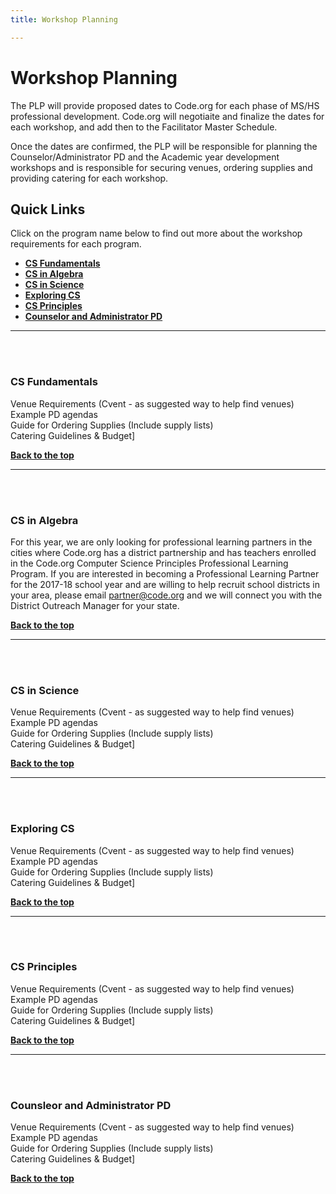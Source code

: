 ```yaml
---
title: Workshop Planning

---
```

<a id="top"></a>

# Workshop Planning

The PLP will provide proposed dates to Code.org for each phase of MS/HS professional development. Code.org will negotiaite and finalize the dates for each workshop, and add then to the Facilitator Master Schedule.

Once the dates are confirmed, the PLP will be responsible for planning the Counselor/Administrator PD and the Academic year development workshops and is responsible for securing venues, ordering supplies and providing catering for each workshop.  

## Quick Links

Click on the program name below to find out more about the workshop requirements for each program. <br/>

- **[CS Fundamentals](#csf)**<br/>
- **[CS in Algebra](#algebra)**<br/>
- **[CS in Science](#science)**<Br/>
- **[Exploring CS](#ecs)**<br/>
- **[CS Principles](#csp)**<br/>
- **[Counselor and Administrator PD](#c-a)**

________________
<a id="csf"></a>
<br/>
<br/>

### **CS Fundamentals**

Venue Requirements (Cvent - as suggested way to help find venues)<br/>
Example PD agendas<br/> 
Guide for Ordering Supplies (Include supply lists)<br/>
Catering Guidelines & Budget] <br/>

[**Back to the top**](#top)
<br/>
________________
<a id="algebra"></a>
<br/>
<br/>

### **CS in Algebra**

For this year, we are only looking for professional learning partners in the cities where Code.org has a district partnership and has teachers enrolled in the Code.org Computer Science Principles Professional Learning Program. If you are interested in becoming a Professional Learning Partner for the 2017-18 school year and are willing to help recruit school districts in your area, please email partner@code.org and we will connect you with the District Outreach Manager for your state.

[**Back to the top**](#top)
<br/>

________________
<a id="science"></a>
<br/>
<br/>

### **CS in Science**

Venue Requirements (Cvent - as suggested way to help find venues)<br/>
Example PD agendas<br/> 
Guide for Ordering Supplies (Include supply lists)<br/>
Catering Guidelines & Budget] <br/>

[**Back to the top**](#top)
<br/>

________________
<a id="ecs"></a>
<br/>
<br/>

### **Exploring CS**

Venue Requirements (Cvent - as suggested way to help find venues)<br/>
Example PD agendas<br/> 
Guide for Ordering Supplies (Include supply lists)<br/>
Catering Guidelines & Budget] <br/>

[**Back to the top**](#top)
<br/>

________________
<a id="csp"></a>
<br/>
<br/>

### **CS Principles**

Venue Requirements (Cvent - as suggested way to help find venues)<br/>
Example PD agendas<br/> 
Guide for Ordering Supplies (Include supply lists)<br/>
Catering Guidelines & Budget] <br/>

[**Back to the top**](#top)
<br/>

________________
<a id="c-a"></a>
<br/>
<br/>

### **Counsleor and Administrator PD**

Venue Requirements (Cvent - as suggested way to help find venues)<br/>
Example PD agendas<br/> 
Guide for Ordering Supplies (Include supply lists)<br/>
Catering Guidelines & Budget] <br/>

[**Back to the top**](#top)
<br/>



